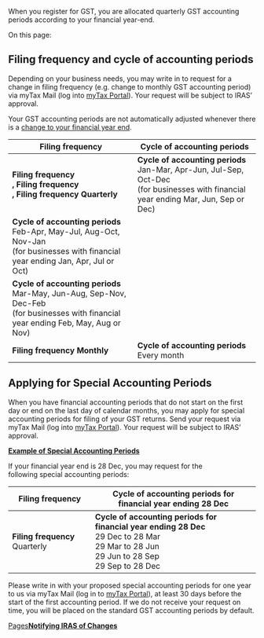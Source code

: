 When you register for GST, you are allocated quarterly GST accounting periods according to your financial year-end.

On this page:

## Filing frequency and cycle of accounting periods

Depending on your business needs, you may write in to request for a change in filing frequency (e.g. change to monthly GST accounting period) via myTax Mail (log into [myTax Portal](https://mytax.iras.gov.sg/ "myTax Portal")). Your request will be subject to IRAS’ approval.

Your GST accounting periods are not automatically adjusted whenever there is a [change to your financial year end](https://www.iras.gov.sg/taxes/goods-services-tax-(gst)/other-services/notifying-iras-of-changes#title3 "change to your financial year end").

| Filing frequency | Cycle of accounting periods |
| --- | --- |
| **Filing frequency**<br>**, Filing frequency**<br>**, Filing frequency** **Quarterly** | **Cycle of accounting periods** Jan-Mar, Apr-Jun, Jul-Sep, Oct-Dec <br>(for businesses with financial year ending Mar, Jun, Sep or Dec) |
| **Cycle of accounting periods** Feb-Apr, May-Jul, Aug-Oct, Nov-Jan <br>(for businesses with financial year ending Jan, Apr, Jul or Oct) |
| **Cycle of accounting periods** Mar-May, Jun-Aug, Sep-Nov, Dec-Feb <br>(for businesses with financial year ending Feb, May, Aug or Nov) |
| **Filing frequency** **Monthly** | **Cycle of accounting periods** Every month |

## Applying for Special Accounting Periods

When you have financial accounting periods that do not start on the first day or end on the last day of calendar months, you may apply for special accounting periods for filing of your GST returns. Send your request via myTax Mail (log into [myTax Portal](https://mytax.iras.gov.sg/ESVWeb/default.aspx)). Your request will be subject to IRAS’ approval.

[**Example of Special Accounting Periods**](https://www.iras.gov.sg/taxes/goods-services-tax-(gst)/other-services/changing-gst-accounting-periods#example-of-special-accounting-periods)

If your financial year end is 28 Dec, you may request for the following special accounting periods:

| Filing frequency | Cycle of accounting periods for financial year ending 28 Dec |
| --- | --- |
| **Filing frequency** Quarterly | **Cycle of accounting periods for financial year ending 28 Dec** <br>29 Dec to 28 Mar<br>29 Mar to 28 Jun<br>29 Jun to 28 Sep<br>29 Sep to 28 Dec |

Please write in with your proposed special accounting periods for one year to us via myTax Mail (log in to [myTax Portal](https://mytax.iras.gov.sg/ESVWeb/default.aspx "myTax Portal")), at
least 30 days before the start of the first accounting period. If we do not receive your request on time, you will be placed on the standard GST accounting periods by default.

[Pages**Notifying IRAS of Changes**](https://www.iras.gov.sg/taxes/goods-services-tax-(gst)/other-services/notifying-iras-of-changes)